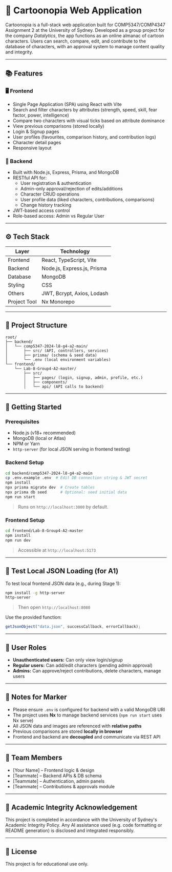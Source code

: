 # 🎨 Cartoonopia Web Application

Cartoonopia is a full-stack web application built for COMP5347/COMP4347 Assignment 2 at the University of Sydney. Developed as a group project for the company *Datalytics*, the app functions as an online almanac of cartoon characters. Users can search, compare, edit, and contribute to the database of characters, with an approval system to manage content quality and integrity.

---

## 📚 Features

### 🖥️ Frontend
- Single Page Application (SPA) using React with Vite
- Search and filter characters by attributes (strength, speed, skill, fear factor, power, intelligence)
- Compare two characters with visual ticks based on attribute dominance
- View previous comparisons (stored locally)
- Login & Signup pages
- User profiles (favourites, comparison history, and contribution logs)
- Character detail pages
- Responsive layout

### 🔧 Backend
- Built with Node.js, Express, Prisma, and MongoDB
- RESTful API for:
  - User registration & authentication
  - Admin-only approval/rejection of edits/additions
  - Character CRUD operations
  - User profile data (liked characters, contributions, comparisons)
  - Change history tracking
- JWT-based access control
- Role-based access: Admin vs Regular User

---

## ⚙️ Tech Stack

| Layer         | Technology                         |
|--------------|-------------------------------------|
| Frontend      | React, TypeScript, Vite             |
| Backend       | Node.js, Express.js, Prisma         |
| Database      | MongoDB                             |
| Styling       | CSS                                 |
| Others        | JWT, Bcrypt, Axios, Lodash          |
| Project Tool  | Nx Monorepo                         |

---

## 📁 Project Structure

```
root/
├── backend/
│   └── comp5347-2024-l8-g4-a2-main/
│       ├── src/ (API, controllers, services)
│       ├── prisma/ (schema & seed data)
│       └── .env (local environment variables)
└── frontend/
    └── Lab-8-Group4-A2-master/
        ├── src/
        │   ├── pages/ (login, signup, admin, profile, etc.)
        │   ├── components/
        │   └── api/ (API calls to backend)
```

---

## 🚀 Getting Started

### Prerequisites
- Node.js (v18+ recommended)
- MongoDB (local or Atlas)
- NPM or Yarn
- `http-server` (for local JSON serving in frontend testing)

### Backend Setup

```bash
cd backend/comp5347-2024-l8-g4-a2-main
cp .env.example .env  # Edit DB connection string & JWT secret
npm install
npx prisma migrate dev  # Create tables
npx prisma db seed      # Optional: seed initial data
npm run start
```

> Runs on `http://localhost:3000` by default.

### Frontend Setup

```bash
cd frontend/Lab-8-Group4-A2-master
npm install
npm run dev
```

> Accessible at `http://localhost:5173`

---

## 🧪 Test Local JSON Loading (for A1)

To test local frontend JSON data (e.g., during Stage 1):

```bash
npm install -g http-server
http-server
```

> Then open `http://localhost:8080`

Use the provided function:

```js
getJsonObject("data.json", successCallback, errorCallback);
```

---

## 👤 User Roles

- **Unauthenticated users:** Can only view login/signup
- **Regular users:** Can add/edit characters (pending admin approval)
- **Admins:** Can approve/reject contributions, delete characters, manage users

---

## 📓 Notes for Marker

- Please ensure `.env` is configured for backend with a valid MongoDB URI
- The project uses **Nx** to manage backend services (`npm run start` uses Nx serve)
- All JSON data and images are referenced with **relative paths**
- Previous comparisons are stored **locally in browser**
- Frontend and backend are **decoupled** and communicate via REST API

---

## 👥 Team Members

- [Your Name] – Frontend logic & design
- [Teammate] – Backend APIs & DB schema
- [Teammate] – Authentication, admin panels
- [Teammate] – Contributions & approvals module

---

## 📌 Academic Integrity Acknowledgement

This project is completed in accordance with the University of Sydney's Academic Integrity Policy. Any AI assistance used (e.g. code formatting or README generation) is disclosed and integrated responsibly.

---

## 📃 License

This project is for educational use only.
